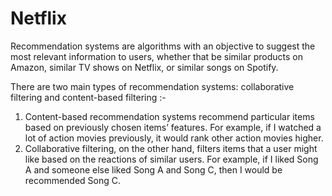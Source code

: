 # Netflix

Recommendation systems are algorithms with an objective to suggest the most relevant information to users, whether that be similar products on Amazon, similar TV shows on Netflix, or similar songs on Spotify.

There are two main types of recommendation systems: collaborative filtering and content-based filtering :-

1. Content-based recommendation systems recommend particular items based on previously chosen items’ features. For example, if I watched a lot of action movies previously, it would rank other action movies higher.
2. Collaborative filtering, on the other hand, filters items that a user might like based on the reactions of similar users. For example, if I liked Song A and someone else liked Song A and Song C, then I would be recommended Song C.
